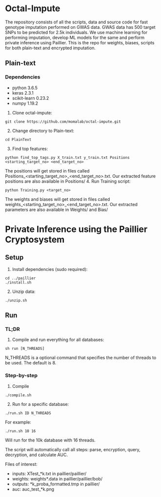 # Octal-Impute
The repository consists of all the scripts, data and source code for fast genotype imputation performed on GWAS data. GWAS data has 500 target SNPs to be predicted for 2.5k individuals. We use machine learning for performing imputation, develop ML models for the same and perform private inference using Paillier. This is the repo for weights, biases, scripts for both plain-text and encrypted imputation.  
## Plain-text
### Dependencies
* python 3.6.5
* keras 2.3.1
* scikit-learn 0.23.2
* numpy 1.19.2

1. Clone octal-impute:
```
git clone https://github.com/momalab/octal-impute.git
```
2. Change directory to Plain-text:
```
cd PlainText
```
3. Find top features:
```
python find_top_tags.py X_train.txt y_train.txt Positions <starting_target_no> <end_target_no>
```
The positions will get stored in files called Positions_<starting_target_no>\_<end_target_no>.txt. Our extracted feature positions are also available in Positions/
4. Run Training script:
```
python Training.py <target_no>
```
The weights and biases will get stored in files called weights_<starting_target_no>\_<end_target_no>.txt. Our extracted parameters are also available in Weights/ and Bias/

# Private Inference using the Paillier Cryptosystem

## Setup
1. Install dependencies (sudo required):
```
cd ../paillier
./install.sh
```
2. Unzip data:
```
./unzip.sh
```

## Run

### TL;DR
1. Compile and run everything for all databases:
```
sh run [N_THREADS]
```
N_THREADS is a optional command that specifies the number of threads to be used. The default is 8.

### Step-by-step
1. Compile
```
./compile.sh
```

2. Run for a specific database:
```
./run.sh ID N_THREADS
```
For example:
```
./run.sh 10 16
```
Will run for the 10k database with 16 threads.

The script will automatically call all steps: parse, encryption, query, decryption, and calculate AUC.

Files of interest:
* inputs: XTest_*k.txt in paillier/paillier/
* weights: weights*.data in paillier/paillier/bob/
* outputs: *k_proba_formatted.tmp in paillier/
* auc: auc_test_*k.png
